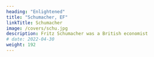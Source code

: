 ```yaml
---
heading: "Enlightened"
title: "Schumacher, EF"
linkTitle: Schumacher
image: /covers/schu.jpg
description: Fritz Schumacher was a British economist
# date: 2022-04-30
weight: 192
---
```


